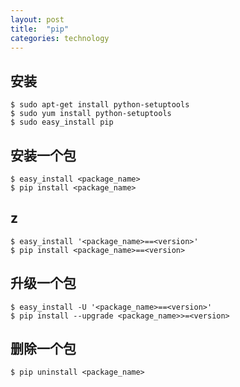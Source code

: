 ```yaml
---
layout: post
title:  "pip"
categories: technology
---
```

## 安装

    $ sudo apt-get install python-setuptools
    $ sudo yum install python-setuptools
    $ sudo easy_install pip

## 安装一个包

    $ easy_install <package_name>
    $ pip install <package_name>

## z

    $ easy_install '<package_name>==<version>'
    $ pip install <package_name>==<version>

## 升级一个包

    $ easy_install -U '<package_name>==<version>'
    $ pip install --upgrade <package_name>>=<version>

## 删除一个包

    $ pip uninstall <package_name>